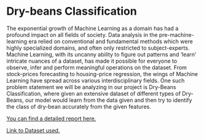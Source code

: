 # Dry-beans Classification
The exponential growth of Machine Learning as a domain has had a profound impact on all fields of society. Data analysis in the pre-machine-learning era relied on conventional and fundamental methods which were highly specialized domains, and often only restricted to subject-experts. Machine Learning, with its uncanny ability to figure out patterns and ‘learn’ intricate nuances of a dataset, has made it possible for everyone to observe, infer and perform meaningful operations on the dataset. From stock-prices forecasting to housing-price regression, the wings of Machine Learning have spread across various interdisciplinary fields. One such problem statement we will be analyzing in our project is Dry-Beans Classification, where given an extensive dataset of different types of Dry-Beans, our model would learn from the data given and then try to identify the class of dry-bean accurately from the given features.

<a href = "https://drive.google.com/file/d/1n6GkA86BF0N5tuNAIE-KZ_wFIw9x1KdH/view?usp=sharing">You can find a detailed report here.</a>

<a href = "https://archive.ics.uci.edu/ml/datasets/Dry+Bean+Dataset"> Link to Dataset used.</a>
